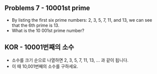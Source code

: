 ## Problems 7 - 10001st prime

* By listing the first six prime numbers: 2, 3, 5, 7, 11, and 13, we can see that the 6th prime is 13.
* What is the 10 001st prime number?

## KOR - 10001번째의 소수

* 소수를 크기 순으로 나열하면 2, 3, 5, 7, 11, 13, ... 과 같이 됩니다.
* 이 때 10,001번째의 소수를 구하세요.